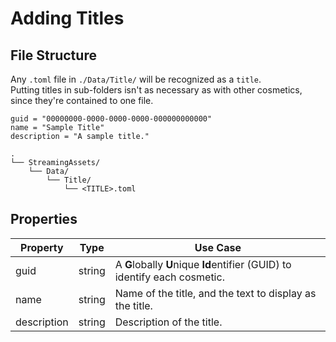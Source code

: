 # Adding Titles

## File Structure

Any `.toml` file in `./Data/Title/` will be recognized as a `title`.  
Putting titles in sub-folders isn't as necessary as with other cosmetics, since they're contained to one file.

```TITLE.TOML
guid = "00000000-0000-0000-0000-000000000000"
name = "Sample Title"
description = "A sample title."
```

```FILE TREE
.
└── StreamingAssets/
    └── Data/
        └── Title/
            └── <TITLE>.toml
```

## Properties

| Property    | Type   | Use Case                                                                   |
|-------------|--------|----------------------------------------------------------------------------|
| guid        | string | A **G**lobally **U**nique **Id**entifier (GUID) to identify each cosmetic. |
| name        | string | Name of the title, and the text to display as the title.                   |
| description | string | Description of the title.                                                  |

